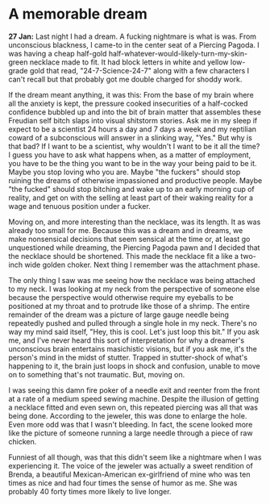 # A memorable dream

**27 Jan:** Last night I had a dream. 
A fucking nightmare is what is was.
From unconscious blackness, I came-to in the center seat of a Piercing Pagoda.
I was having a cheap half-gold half-whatever-would-likely-turn-my-skin-green necklace made to fit. 
It had block letters in white and yellow low-grade gold that read, "24-7-Science-24-7" along with a few characters I can't recall but that probably got me double charged for shoddy work.

If the dream meant anything, it was this: From the base of my brain where all the anxiety is kept, the pressure cooked insecurities of a half-cocked confidence bubbled up and into the bit of brain matter that assembles these Freudian self bitch slaps into visual shitstorm stories. 
Ask me in my sleep if expect to be a scientist 24 hours a day and 7 days a week and my reptilian coward of a subconscious will answer in a slinking way, "Yes."
But why is that bad?
If I want to be a scientist, why wouldn't I want to be it all the time?
I guess you have to ask what happens when, as a matter of employment, you have to be the thing you want to be in the way your being paid to be it.
Maybe you stop loving who you are.
Maybe "the fuckers" should stop ruining the dreams of otherwise impassioned and productive people.
Maybe "the fucked" should stop bitching and wake up to an early morning cup of reality, and get on with the selling at least part of their waking reality for a wage and tenuous position under a fucker.

Moving on, and more interesting than the necklace, was its length. It as was already too small for me. 
Because this was a dream and in dreams, we make nonsensical decisions that seem sensical at the time or, at least go unquestioned while dreaming, the Piercing Pagoda pawn and I decided that the necklace should be shortened. 
This made the necklace fit a like a two-inch wide golden choker. 
Next thing I remember was the attachment phase.

The only thing I saw was me seeing how the necklace was being attached to my neck. 
I was looking at my neck from the perspective of someone else because the perspective would otherwise require my eyeballs to be positioned at my throat and to protrude like those of a shrimp. The entire remainder of the dream was a picture of large gauge needle being repeatedly pushed and pulled through a single hole in my neck.
There's no way my mind said itself, "Hey, this is cool. Let's just loop this bit."
If you ask me, and I've never heard this sort of interpretation for why a dreamer's unconscious brain entertains masichistic visions, but if you ask me, it's the person's mind in the midst of stutter.
Trapped in stutter-shock of what's happening to it, the brain just loops in shock and confusion, unable to move on to something that's not traumatic. But, moving on.
 
I was seeing this damn fire poker of a needle exit and reenter from the front at a rate of a medium speed sewing machine.
Despite the illusion of getting a necklace fitted and even sewn on, this repeated piercing was all that was being done. 
According to the jeweler, this was done to enlarge the hole.
Even more odd was that I wasn't bleeding. 
In fact, the scene looked more like the picture of someone running a large needle through a piece of raw chicken.

Funniest of all though, was that this didn't seem like a nightmare when I was experiencing it. 
The voice of the jeweler was actually a sweet rendition of Brenda, a beautiful Mexican-American ex-girlfriend of mine who was ten times as nice and had four times the sense of humor as me. 
She was probably 40 forty times more likely to live longer.